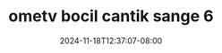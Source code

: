 --- 
title: "ometv bocil cantik sange 6"
description: "download   ometv bocil cantik sange 6 full   terbaru"
date: 2024-11-18T12:37:07-08:00
file_code: "qrg4j1j6pr5j"
draft: false
cover: "45goyk93fjt46861.jpg"
tags: ["ometv", "bocil", "cantik", "sange", "bokep-indo", "bokep-viral", "bokep-ig"]
length: 304
fld_id: "1392249"
foldername: "abgh"
categories: ["abgh"]
views: 186
---